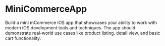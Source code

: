 # MiniCommerceApp
Build a mini mCommerce iOS app that showcases your ability to work with modern iOS development tools and techniques. The app should demonstrate real-world use cases like product listing, detail view, and basic cart functionality.
